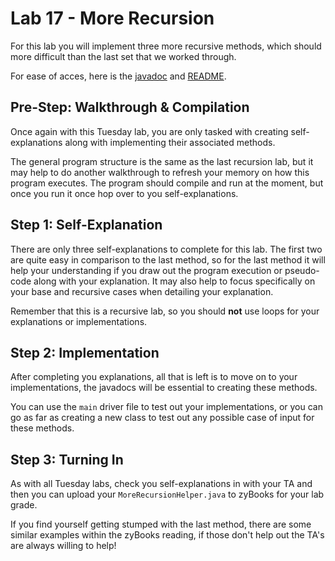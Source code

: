 # Lab 17 - More Recursion
For this lab you will implement three more recursive methods, which should more difficult than the last set that we worked through.

For ease of acces, here is the [javadoc](https://www.cs.colostate.edu/~cs163/javadoc/lab17/package-summary.html) and [README](https://github.com/CSU-CompSci-CS163-4/17MoreRecursion/blob/main/README.md).

## Pre-Step: Walkthrough & Compilation
Once again with this Tuesday lab, you are only tasked with creating self-explanations along with implementing their associated methods.

The general program structure is the same as the last recursion lab, but it may help to do another walkthrough to refresh your memory on how this program executes. The program should compile and run at the moment, but once you run it once hop over to you self-explanations.

## Step 1: Self-Explanation
There are only three self-explanations to complete for this lab. The first two are quite easy in comparison to the last method, so for the last method it will help your understanding if you draw out the program execution or pseudo-code along with your explanation. It may also help to focus specifically on your base and recursive cases when detailing your explanation.

Remember that this is a recursive lab, so you should **not** use loops for your explanations or implementations.

## Step 2: Implementation
After completing you explanations, all that is left is to move on to your implementations, the javadocs will be essential to creating these methods.

You can use the `main` driver file to test out your implementations, or you can go as far as creating a new class to test out any possible case of input for these methods.

## Step 3: Turning In
As with all Tuesday labs, check you self-explanations in with your TA and then you can upload your `MoreRecursionHelper.java` to zyBooks for your lab grade.

If you find yourself getting stumped with the last method, there are some similar examples within the zyBooks reading, if those don't help out the TA's are always willing to help!

